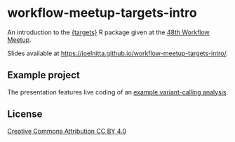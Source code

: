 # workflow-meetup-targets-intro

An introduction to the [{targets}](https://github.com/ropensci/targets) R package given at the [48th Workflow Meetup](https://github.com/workflow-meetup-jp/workflow-meetup/wiki/20220112).

Slides available at https://joelnitta.github.io/workflow-meetup-targets-intro/.

## Example project

The presentation features live coding of an [example variant-calling analysis](https://github.com/joelnitta/targets_vcf_example).

## License

[Creative Commons Attribution CC BY 4.0](https://creativecommons.org/licenses/by/4.0/legalcode)
